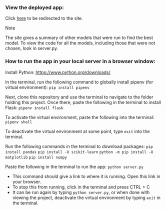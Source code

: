 ### View the deployed app:
Click [here](https://bioanalysisproject-30e3686bfe85.herokuapp.com/) to be redirected to the site.

> [!NOTE]  
> The site gives a summary of other models that were run to find the best model. To view the code for all the models, including those that were not chosen, look in server.py.

### How to run the app in your local server in a browser window:
Install Python: https://www.python.org/downloads/

In the terminal, run the following command to globally install pipenv (for virtual environment): 
`pip install pipenv`

Next, clone this repository and use the terminal to navigate to the folder holding this project. Once there, paste the following in the terminal to install Flask: 
`pipenv install flask`

To activate the virtual environment, paste the following into the terminal: 
`pipenv shell`

To deactivate the virtual environment at some point, type `exit` into the terminal.

Run the following commands in the terminal to download packages:
    `pip install pandas`
    `pip install -U scikit-learn`
    `python -m pip install -U matplotlib`
    `pip install numpy`

Paste the following in the terminal to run the app: `python server.py`
  - This command should give a link to where it is running. Open this link in your browser.
  - To stop this from running, click in the terminal and press CTRL + C
  - It can be run again by typing `python server.py`, or when done with viewing the project, deactivate the virtual environment by typing `exit` in the terminal.
